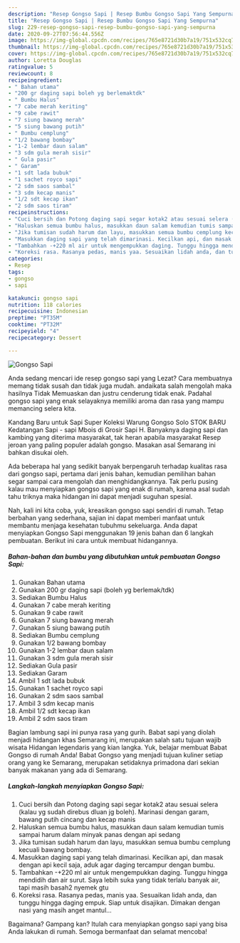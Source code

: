 ```yaml
---
description: "Resep Gongso Sapi | Resep Bumbu Gongso Sapi Yang Sempurna"
title: "Resep Gongso Sapi | Resep Bumbu Gongso Sapi Yang Sempurna"
slug: 229-resep-gongso-sapi-resep-bumbu-gongso-sapi-yang-sempurna
date: 2020-09-27T07:56:44.556Z
image: https://img-global.cpcdn.com/recipes/765e8721d30b7a19/751x532cq70/gongso-sapi-foto-resep-utama.jpg
thumbnail: https://img-global.cpcdn.com/recipes/765e8721d30b7a19/751x532cq70/gongso-sapi-foto-resep-utama.jpg
cover: https://img-global.cpcdn.com/recipes/765e8721d30b7a19/751x532cq70/gongso-sapi-foto-resep-utama.jpg
author: Loretta Douglas
ratingvalue: 5
reviewcount: 8
recipeingredient:
- " Bahan utama"
- "200 gr daging sapi boleh yg berlemaktdk"
- " Bumbu Halus"
- "7 cabe merah keriting"
- "9 cabe rawit"
- "7 siung bawang merah"
- "5 siung bawang putih"
- " Bumbu cemplung"
- "1/2 bawang bombay"
- "1-2 lembar daun salam"
- "3 sdm gula merah sisir"
- " Gula pasir"
- " Garam"
- "1 sdt lada bubuk"
- "1 sachet royco sapi"
- "2 sdm saos sambal"
- "3 sdm kecap manis"
- "1/2 sdt kecap ikan"
- "2 sdm saos tiram"
recipeinstructions:
- "Cuci bersih dan Potong daging sapi segar kotak2 atau sesuai selera (kalau yg sudah direbus dluan jg boleh). Marinasi dengan garam, bawang putih cincang dan kecap manis"
- "Haluskan semua bumbu halus, masukkan daun salam kemudian tumis sampai harum dalam minyak panas dengan api sedang"
- "Jika tumisan sudah harum dan layu, masukkan semua bumbu cemplung kecuali bawang bombay."
- "Masukkan daging sapi yang telah dimarinasi. Kecilkan api, dan masak dengan api kecil saja, aduk agar daging tercampur dengan bumbu."
- "Tambahkan -+220 ml air untuk mengempukkan daging. Tunggu hingga mendidih dan air surut. Saya lebih suka yang tidak terlalu banyak air, tapi masih basah2 nyemek gtu"
- "Koreksi rasa. Rasanya pedas, manis yaa. Sesuaikan lidah anda, dan tunggu hingga daging empuk. Siap untuk disajikan. Dimakan dengan nasi yang masih anget mantul..."
categories:
- Resep
tags:
- gongso
- sapi

katakunci: gongso sapi 
nutrition: 118 calories
recipecuisine: Indonesian
preptime: "PT35M"
cooktime: "PT32M"
recipeyield: "4"
recipecategory: Dessert

---
```



![Gongso Sapi](https://img-global.cpcdn.com/recipes/765e8721d30b7a19/751x532cq70/gongso-sapi-foto-resep-utama.jpg)

Anda sedang mencari ide resep gongso sapi yang Lezat? Cara membuatnya memang tidak susah dan tidak juga mudah. andaikata salah mengolah maka hasilnya Tidak Memuaskan dan justru cenderung tidak enak. Padahal gongso sapi yang enak selayaknya memiliki aroma dan rasa yang mampu memancing selera kita.

Kandang Baru untuk Sapi Super Koleksi Warung Gongso Solo STOK BARU Kedatangan Sapi - sapi Mbois di Grosir Sapi H. Banyaknya daging sapi dan kambing yang diterima masyarakat, tak heran apabila masyarakat Resep jeroan yang paling populer adalah gongso. Masakan asal Semarang ini bahkan disukai oleh.

Ada beberapa hal yang sedikit banyak berpengaruh terhadap kualitas rasa dari gongso sapi, pertama dari jenis bahan, kemudian pemilihan bahan segar sampai cara mengolah dan menghidangkannya. Tak perlu pusing kalau mau menyiapkan gongso sapi yang enak di rumah, karena asal sudah tahu triknya maka hidangan ini dapat menjadi suguhan spesial.


Nah, kali ini kita coba, yuk, kreasikan gongso sapi sendiri di rumah. Tetap berbahan yang sederhana, sajian ini dapat memberi manfaat untuk membantu menjaga kesehatan tubuhmu sekeluarga. Anda dapat menyiapkan Gongso Sapi menggunakan 19 jenis bahan dan 6 langkah pembuatan. Berikut ini cara untuk membuat hidangannya.

<!--inarticleads1-->

##### Bahan-bahan dan bumbu yang dibutuhkan untuk pembuatan Gongso Sapi:

1. Gunakan  Bahan utama
1. Gunakan 200 gr daging sapi (boleh yg berlemak/tdk)
1. Sediakan  Bumbu Halus
1. Gunakan 7 cabe merah keriting
1. Gunakan 9 cabe rawit
1. Gunakan 7 siung bawang merah
1. Gunakan 5 siung bawang putih
1. Sediakan  Bumbu cemplung
1. Gunakan 1/2 bawang bombay
1. Gunakan 1-2 lembar daun salam
1. Gunakan 3 sdm gula merah sisir
1. Sediakan  Gula pasir
1. Sediakan  Garam
1. Ambil 1 sdt lada bubuk
1. Gunakan 1 sachet royco sapi
1. Gunakan 2 sdm saos sambal
1. Ambil 3 sdm kecap manis
1. Ambil 1/2 sdt kecap ikan
1. Ambil 2 sdm saos tiram


Bagian lambung sapi ini punya rasa yang gurih. Babat sapi yang diolah menjadi hidangan khas Semarang ini, merupakan salah satu tujuan wajib wisata Hidangan legendaris yang kian langka. Yuk, belajar membuat Babat Gongso di rumah Anda! Babat Gongso yang menjadi tujuan kuliner setiap orang yang ke Semarang, merupakan setidaknya primadona dari sekian banyak makanan yang ada di Semarang. 

<!--inarticleads2-->

##### Langkah-langkah menyiapkan Gongso Sapi:

1. Cuci bersih dan Potong daging sapi segar kotak2 atau sesuai selera (kalau yg sudah direbus dluan jg boleh). Marinasi dengan garam, bawang putih cincang dan kecap manis
1. Haluskan semua bumbu halus, masukkan daun salam kemudian tumis sampai harum dalam minyak panas dengan api sedang
1. Jika tumisan sudah harum dan layu, masukkan semua bumbu cemplung kecuali bawang bombay.
1. Masukkan daging sapi yang telah dimarinasi. Kecilkan api, dan masak dengan api kecil saja, aduk agar daging tercampur dengan bumbu.
1. Tambahkan -+220 ml air untuk mengempukkan daging. Tunggu hingga mendidih dan air surut. Saya lebih suka yang tidak terlalu banyak air, tapi masih basah2 nyemek gtu
1. Koreksi rasa. Rasanya pedas, manis yaa. Sesuaikan lidah anda, dan tunggu hingga daging empuk. Siap untuk disajikan. Dimakan dengan nasi yang masih anget mantul...




Bagaimana? Gampang kan? Itulah cara menyiapkan gongso sapi yang bisa Anda lakukan di rumah. Semoga bermanfaat dan selamat mencoba!
